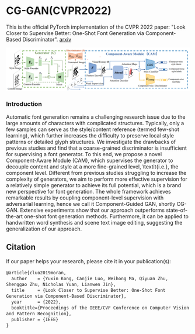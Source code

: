 # CG-GAN(CVPR2022)

This is the official PyTorch implementation of the CVPR 2022 paper: "Look Closer to Supervise Better: One-Shot Font Generation via Component-Based Discriminator". [arxiv](https://arxiv.org/abs/2205.00146)

![](img/pipeline.png)

### Introduction
  Automatic font generation remains a challenging research issue due to the large amounts of characters with complicated structures. Typically, only a few samples can serve as the style/content reference (termed few-shot learning), which further increases the difficulty to preserve local style patterns or detailed glyph structures. We investigate the drawbacks of previous studies and find that a coarse-grained discriminator is insufficient for supervising a font generator. To this end, we propose a novel Component-Aware Module (CAM), which supervises the generator to decouple content and style at a more fine-grained level, \textit{i.e.}, the component level. Different from previous studies struggling to increase the complexity of generators, we aim to perform more effective supervision for a relatively simple generator to achieve its full potential, which is a brand new perspective for font generation. The whole framework achieves remarkable results by coupling component-level supervision with adversarial learning, hence we call it Component-Guided GAN, shortly CG-GAN. Extensive experiments show that our approach outperforms state-of-the-art one-shot font generation methods. Furthermore, it can be applied to handwritten word synthesis and scene text image editing, suggesting the generalization of our approach.



## Citation
If our paper helps your research, please cite it in your publication(s):
```
@article{cluo2019moran,
  author    = {Yuxin Kong, Canjie Luo, Weihong Ma, Qiyuan Zhu, Shenggao Zhu, Nicholas Yuan, Lianwen Jin},
  title     = {Look Closer to Supervise Better: One-Shot Font Generation via Component-Based Discriminator},
  year      = {2022},
  booktitle={Proceedings of the IEEE/CVF Conference on Computer Vision and Pattern Recognition},
  publisher = {IEEE}
}
```
